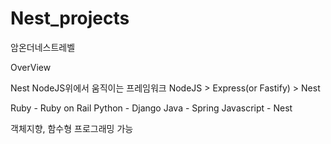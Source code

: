 # Nest_projects
암온더네스트레벨

OverView

Nest
NodeJS위에서 움직이는 프레임워크
NodeJS > Express(or Fastify) > Nest

Ruby - Ruby on Rail
Python - Django
Java - Spring
Javascript - Nest

객체지향, 함수형 프로그래밍 가능


